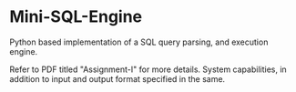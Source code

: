 # Mini-SQL-Engine
Python based implementation of a SQL query parsing, and execution engine. 


Refer to PDF titled "Assignment-I" for more details. 
System capabilities, in addition to input and output format specified in the same. 

